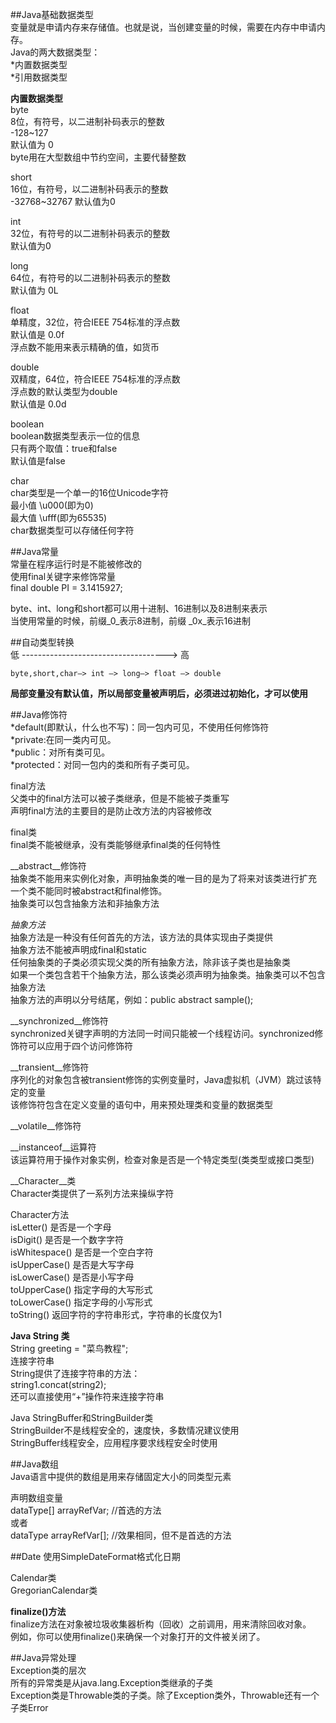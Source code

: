 ##Java基础数据类型  
变量就是申请内存来存储值。也就是说，当创建变量的时候，需要在内存中申请内存。  
Java的两大数据类型：  
*内置数据类型  
*引用数据类型  

__内置数据类型__  
byte  
8位，有符号，以二进制补码表示的整数  
-128~127   
默认值为 0  
byte用在大型数组中节约空间，主要代替整数 

short  
16位，有符号，以二进制补码表示的整数  
-32768~32767
默认值为0  

int  
32位，有符号的以二进制补码表示的整数  
默认值为0

long  
64位，有符号的以二进制补码表示的整数  
默认值为 0L

float  
单精度，32位，符合IEEE 754标准的浮点数  
默认值是  0.0f  
浮点数不能用来表示精确的值，如货币  

double  
双精度，64位，符合IEEE 754标准的浮点数  
浮点数的默认类型为double  
默认值是 0.0d  

boolean  
boolean数据类型表示一位的信息  
只有两个取值：true和false  
默认值是false  

char  
char类型是一个单一的16位Unicode字符  
最小值  \u000(即为0)  
最大值  \ufff(即为65535)  
char数据类型可以存储任何字符  



##Java常量  
常量在程序运行时是不能被修改的  
使用final关键字来修饰常量  
	final  double PI = 3.1415927;  

byte、int、long和short都可以用十进制、16进制以及8进制来表示  
当使用常量的时候，前缀_0_表示8进制，前缀 _0x_表示16进制  


##自动类型转换  
	低  ------------------------------------>  高

	byte,short,char—> int —> long—> float —> double 


__局部变量没有默认值，所以局部变量被声明后，必须进过初始化，才可以使用__  



##Java修饰符  
*default(即默认，什么也不写)：同一包内可见，不使用任何修饰符  
*private:在同一类内可见。  
*public：对所有类可见。  
*protected：对同一包内的类和所有子类可见。  


final方法  
父类中的final方法可以被子类继承，但是不能被子类重写  
声明final方法的主要目的是防止改方法的内容被修改  

final类  
final类不能被继承，没有类能够继承final类的任何特性  



__abstract__修饰符  
抽象类不能用来实例化对象，声明抽象类的唯一目的是为了将来对该类进行扩充  
一个类不能同时被abstract和final修饰。  
抽象类可以包含抽象方法和非抽象方法  

_抽象方法_  
抽象方法是一种没有任何首先的方法，该方法的具体实现由子类提供  
抽象方法不能被声明成final和static  
任何抽象类的子类必须实现父类的所有抽象方法，除非该子类也是抽象类  
如果一个类包含若干个抽象方法，那么该类必须声明为抽象类。抽象类可以不包含抽象方法  
抽象方法的声明以分号结尾，例如：public abstract sample();  


__synchronized__修饰符  
synchronized关键字声明的方法同一时间只能被一个线程访问。synchronized修饰符可以应用于四个访问修饰符  


__transient__修饰符  
序列化的对象包含被transient修饰的实例变量时，Java虚拟机（JVM）跳过该特定的变量  
该修饰符包含在定义变量的语句中，用来预处理类和变量的数据类型  


__volatile__修饰符  



__instanceof__运算符  
该运算符用于操作对象实例，检查对象是否是一个特定类型(类类型或接口类型)  


__Character__类  
Character类提供了一系列方法来操纵字符  

Character方法  
isLetter()  是否是一个字母  
isDigit()   是否是一个数字字符  
isWhitespace()  是否是一个空白字符  
isUpperCase()    是否是大写字母  
isLowerCase()     是否是小写字母  
toUpperCase()     指定字母的大写形式  
toLowerCase()      指定字母的小写形式  
toString()			返回字符的字符串形式，字符串的长度仅为1  



__Java String 类__  
	String greeting = "菜鸟教程";  
连接字符串  
String提供了连接字符串的方法：  
string1.concat(string2);  
还可以直接使用“+”操作符来连接字符串  

Java StringBuffer和StringBuilder类  
StringBuilder不是线程安全的，速度快，多数情况建议使用  
StringBuffer线程安全，应用程序要求线程安全时使用  


	
	
##Java数组  
Java语言中提供的数组是用来存储固定大小的同类型元素  

声明数组变量  
	dataType[] arrayRefVar; //首选的方法  
	或者  
	dataType arrayRefVar[];  //效果相同，但不是首选的方法  


	
##Date 使用SimpleDateFormat格式化日期  

Calendar类  
GregorianCalendar类  


__finalize()方法__  
finalize方法在对象被垃圾收集器析构（回收）之前调用，用来清除回收对象。  
例如，你可以使用finalize()来确保一个对象打开的文件被关闭了。  




##Java异常处理  
Exception类的层次  
所有的异常类是从java.lang.Exception类继承的子类  
Exception类是Throwable类的子类。除了Exception类外，Throwable还有一个子类Error  
















